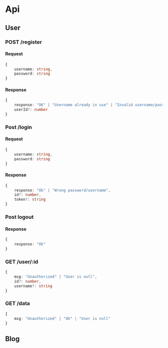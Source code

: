 # Api

## User

### POST /register

#### Request

```ts
{
    username: string,
    password: string
}
```

#### Response

```ts
{
    response: "OK" | "Username already in use" | "Invalid username/password",
    userId?: number
}
```

### Post /login

#### Request

```ts
{
    username: string,
    password: string
}
```

#### Response 
```ts
{
    response: "Ok" | "Wrong password/username",
    id?: number,
    token?: string
}
```

### Post logout

#### Response
```ts
{
    response: "Ok"
}
```

### GET /user/:id


```ts
{
    msg: "Unauthorized" | "User is null",
    id?: number,
    username?: string
}
```

### GET /data

```ts
{
    msg: "Unauthorized" | "Ok" | "User is null"
}
```

## Blog